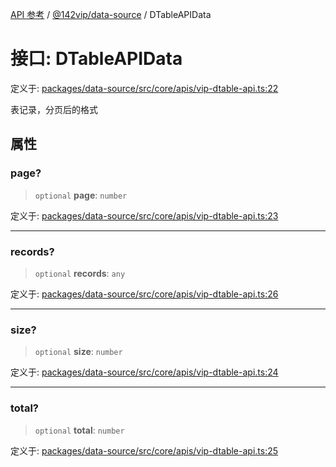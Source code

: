 [API 参考](../../../index.md) / [@142vip/data-source](../index.md) / DTableAPIData

# 接口: DTableAPIData

定义于: [packages/data-source/src/core/apis/vip-dtable-api.ts:22](https://github.com/142vip/core-x/blob/d4a5b2e7c860b49a40d6ff85745b241507ccf1fd/packages/data-source/src/core/apis/vip-dtable-api.ts#L22)

表记录，分页后的格式

## 属性

### page?

> `optional` **page**: `number`

定义于: [packages/data-source/src/core/apis/vip-dtable-api.ts:23](https://github.com/142vip/core-x/blob/d4a5b2e7c860b49a40d6ff85745b241507ccf1fd/packages/data-source/src/core/apis/vip-dtable-api.ts#L23)

***

### records?

> `optional` **records**: `any`

定义于: [packages/data-source/src/core/apis/vip-dtable-api.ts:26](https://github.com/142vip/core-x/blob/d4a5b2e7c860b49a40d6ff85745b241507ccf1fd/packages/data-source/src/core/apis/vip-dtable-api.ts#L26)

***

### size?

> `optional` **size**: `number`

定义于: [packages/data-source/src/core/apis/vip-dtable-api.ts:24](https://github.com/142vip/core-x/blob/d4a5b2e7c860b49a40d6ff85745b241507ccf1fd/packages/data-source/src/core/apis/vip-dtable-api.ts#L24)

***

### total?

> `optional` **total**: `number`

定义于: [packages/data-source/src/core/apis/vip-dtable-api.ts:25](https://github.com/142vip/core-x/blob/d4a5b2e7c860b49a40d6ff85745b241507ccf1fd/packages/data-source/src/core/apis/vip-dtable-api.ts#L25)
